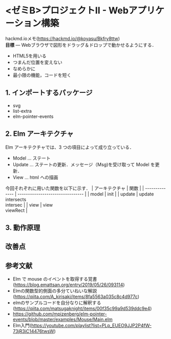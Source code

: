 # <ゼミB>プロジェクトII - Webアプリケーション構築
hackmd.ioメモ(https://hackmd.io/@koyasu/Bkfry8ttw)<br>
**目標** — Webブラウザで図形をドラッグ＆ドロップで動かせるようにする．
* HTML5を用いる
* つまんだ位置を変えない
* なめらかに
* 最小限の機能，コードを短く

## 1. インポートするパッケージ
* svg
* list-extra
* elm-pointer-events

## 2. Elm アーキテクチャ
Elm アーキテクチャでは、3 つの項目によって成り立っている．
* Model … ステート
* Update … ステートの更新．メッセージ（Msg)を受け取って Model を更新．
* View … html への描画

今回それぞれに用いた関数を以下に示す．
| アーキテクチャ | 関数                             |
| -------------- | -------------------------------- |
| model          | init                             |
| update         | update<br>intersects<br>intersec |
| view           | view<br>viewRect                 |

## 3. 動作原理


## 改善点

## 参考文献
* Elm で mouse のイベントを取得する覚書
(https://blog.emattsan.org/entry/2019/05/26/093114)
* Elmの関数型的側面の多分ていねいな解説
(https://qiita.com/A_kirisaki/items/8fa5563a035c8c4d977c)
* elmのサンプルコードを自分なりに解釈する
(https://qiita.com/matsugaknight/items/00f35c99a9d539ddc9e4)
* https://github.com/mpizenberg/elm-pointer-events/blob/master/examples/Mouse/Main.elm
* Elm入門(https://youtube.com/playlist?list=PLp_EUEO9JJP2P4fW-73jR3iC14476twsW)
